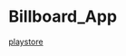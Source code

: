 # Billboard_App

[playstore](https://play.google.com/store/apps/details?id=com.koreanthinker.billboard)
